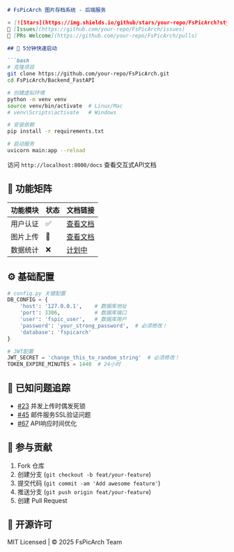 ```markdown
# FsPicArch 图片存档系统 - 后端服务

⭐ [![Stars](https://img.shields.io/github/stars/your-repo/FsPicArch?style=social)](https://github.com/your-repo/FsPicArch/stargazers)  
🐛 [Issues](https://github.com/your-repo/FsPicArch/issues)  
🔄 [PRs Welcome](https://github.com/your-repo/FsPicArch/pulls)

## 🚀 5分钟快速启动

```bash
# 克隆项目
git clone https://github.com/your-repo/FsPicArch.git
cd FsPicArch/Backend_FastAPI

# 创建虚拟环境
python -m venv venv
source venv/bin/activate  # Linux/Mac
# venv\Scripts\activate   # Windows

# 安装依赖
pip install -r requirements.txt

# 启动服务
uvicorn main:app --reload
```

访问 `http://localhost:8000/docs` 查看交互式API文档

## 🌟 功能矩阵

| 功能模块       | 状态 | 文档链接                  |
|----------------|------|---------------------------|
| 用户认证       | ✅   | [查看文档](#oauth2-api)   |
| 图片上传       | 🚧   | [查看文档](#upload-api)   |
| 数据统计       | ❌   | [计划中](#roadmap)        |

## ⚙️ 基础配置

```python
# config.py 关键配置
DB_CONFIG = {
    'host': '127.0.0.1',    # 数据库地址
    'port': 3306,           # 数据库端口
    'user': 'fspic_user',   # 数据库用户
    'password': 'your_strong_password',  # 必须修改！
    'database': 'fspicarch'
}

# JWT配置
JWT_SECRET = 'change_this_to_random_string'  # 必须修改！
TOKEN_EXPIRE_MINUTES = 1440  # 24小时
```

## 🐞 已知问题追踪
- [#23](https://github.com/your-repo/FsPicArch/issues/23) 并发上传时偶发死锁
- [#45](https://github.com/your-repo/FsPicArch/issues/45) 邮件服务SSL验证问题
- [#67](https://github.com/your-repo/FsPicArch/issues/67) API响应时间优化

## 🤲 参与贡献
1. Fork 仓库
2. 创建分支 (`git checkout -b feat/your-feature`)
3. 提交代码 (`git commit -am 'Add awesome feature'`)
4. 推送分支 (`git push origin feat/your-feature`)
5. 创建 Pull Request

## 📜 开源许可
MIT Licensed | © 2025 FsPicArch Team
```
